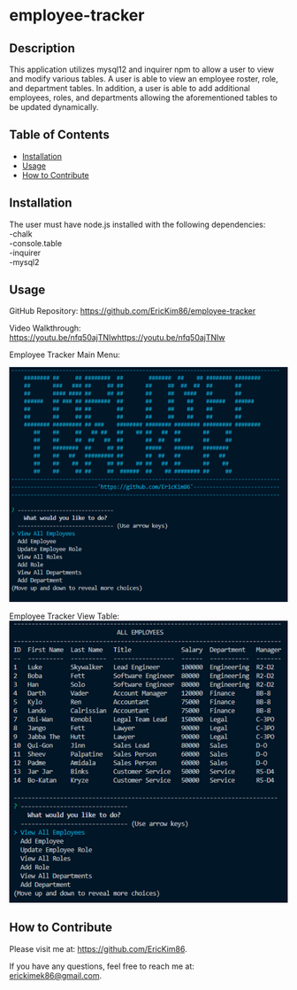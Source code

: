   # employee-tracker
 

  ## Description
  This application utilizes mysql12 and inquirer npm to allow a user to view and modify various tables.  A user is able to view an employee roster, role, and department tables.  In addition, a user is able to add additional employees, roles, and departments allowing the aforementioned tables to be updated dynamically.

  ## Table of Contents
    
  - [Installation](#installation)
  - [Usage](#usage)
  - [How to Contribute](#contribute)


  ## Installation
  The user must have node.js installed with the following dependencies: <br/>
  -chalk<br/>
  -console.table<br/>
  -inquirer<br/>
  -mysql2<br/>


  ## Usage
  GitHub Repository: https://github.com/EricKim86/employee-tracker <br/>

  Video Walkthrough: https://youtu.be/nfq50ajTNIwhttps://youtu.be/nfq50ajTNIw<br/>

  Employee Tracker Main Menu: <br/>

  <img src="https://github.com/EricKim86/employee-tracker/blob/main/assets/main-menu.png?raw=true" width="600"/><br/>

 Employee Tracker View Table: <br/>
  <img src="https://github.com/EricKim86/employee-tracker/blob/main/assets/view-emp.png?raw=true" width="600"/><br/>


  ## How to Contribute
  Please visit me at: https://github.com/EricKim86. 

  If you have any questions, feel free to reach me at: erickimek86@gmail.com.

